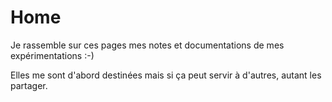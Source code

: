 # Home

Je rassemble sur ces pages mes notes et documentations de mes expérimentations :-)

Elles me sont d'abord destinées mais si ça peut servir à d'autres, autant les partager.
